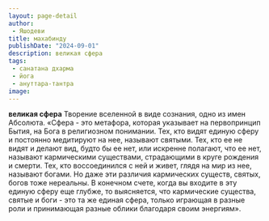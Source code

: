 ```yaml
---
layout: page-detail
author:
 - Яшодеви
title: махабинду
publishDate: "2024-09-01"
description: великая сфера
tags:
 - санатана дхарма
 - йога
 - ануттара-тантра
image: 
---
```


__великая сфера__
Творение вселенной в виде сознания, одно из имен Абсолюта.
 «Сфера - это метафора, которая указывает на первопринцип Бытия, на Бога в религиозном понимании. Тех, кто видят единую сферу и постоянно медитируют на нее, называют святыми. Тех, кто ее не видят и делают вид, будто бы ее нет, или искренне полагают, что ее нет, называют кармическими существами, страдающими в круге рождения и смерти. Тех, кто воссоединился с ней и живет, глядя на мир из нее, называют богами. Но даже эти различия кармических существ, святых, богов тоже нереальны. В конечном счете, когда вы входите в эту единую сферу еще глубже, то выясняется, что кармические существа, святые и боги - это та же единая сфера, только играющая в разные роли и принимающая разные облики благодаря своим энергиям».

